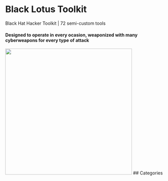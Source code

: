 # Black Lotus Toolkit
Black Hat Hacker Toolkit | 72 semi-custom tools </br>
#### Designed to operate in every ocasion, weaponized with many cyberweapons for every type of attack </br>
<img src="https://user-images.githubusercontent.com/86844971/150806838-1a3804cd-4759-47a8-8f5e-00cfb93a6fab.jpg" width="400" height="auto" />
## Categories
